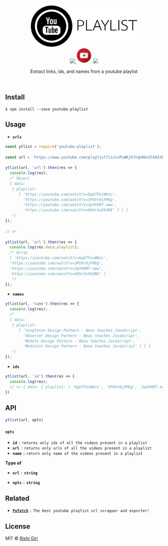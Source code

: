 <p align="center">
<img src="media/logo.png" width="340">
<br>
  <a href="https://travis-ci.org/CodeDotJS/youtube-playlist">
  <img src="https://travis-ci.org/CodeDotJS/youtube-playlist.svg?branch=master">
  </a>
  <img src="media/mid.png" width="50px;">
  <img src="https://img.shields.io/badge/code_style-XO-5ed9c7.svg">
  <br>
  <p align="center">Extract links, ids, and names from a youtube playlist</p>
  <br>
</p>


## Install

```
$ npm install --save youtube-playlist
```

## Usage

- __`urls`__

```js
const ytlist = require('youtube-playlist');

const url = 'https://www.youtube.com/playlist?list=PLWKjhJtqVAbnZtkAI3BqcYxKnfWn_C704';

ytlist(url, 'url').then(res => {
  console.log(res);
  /* Object
  { data:
   { playlist:
      [ 'https://youtube.com/watch?v=bgU7FeiWKzc',
        'https://youtube.com/watch?v=3PUVr8jFMGg',
        'https://youtube.com/watch?v=3pXVHRT-amw',
        'https://youtube.com/watch?v=KOVc5o5kURE' ] } }
   */
});

// or

ytlist(url, 'url').then(res => {
  console.log(res.data.playlist);
  /* Array
  [ 'https://youtube.com/watch?v=bgU7FeiWKzc',
  'https://youtube.com/watch?v=3PUVr8jFMGg',
  'https://youtube.com/watch?v=3pXVHRT-amw',
  'https://youtube.com/watch?v=KOVc5o5kURE' ]
   */
});
```

- __`names`__

```js
ytlist(url, 'name').then(res => {
  console.log(res);
  /*
  { data:
   { playlist:
      [ 'Singleton Design Pattern - Beau teaches JavaScript',
        'Observer Design Pattern - Beau teaches JavaScript',
        'Module Design Pattern - Beau teaches JavaScript',
        'Mediator Design Pattern - Beau teaches JavaScript' ] } }
   */
});
```

- __`ids`__

```js
ytlist(url, 'id').then(res => {
  console.log(res);
  // => { data: { playlist: [ 'bgU7FeiWKzc', '3PUVr8jFMGg', '3pXVHRT-amw', 'KOVc5o5kURE' ] } }
})
```

## API

```js
ytlist(url, opts)
```
#### `opts`

- __`id`__ `:` `returns only ids of all the videos present in a playlist`
- __`url`__ `:` `returns only urls of all the videos present in a playlist`
- __`name`__ `:` `return only name of the videos present in a playlist`

__Type of__

- __`url`__ `:` __`string`__

- __`opts`__ `:` __`string`__

## Related

- __[`Pufetch`](https://github.com/CodeDotJS/pufetch)__ `:` `The best youtube playlist url scrapper and exporter!`

## License

MIT &copy; [Rishi Giri](http://rishigiri.ml)

